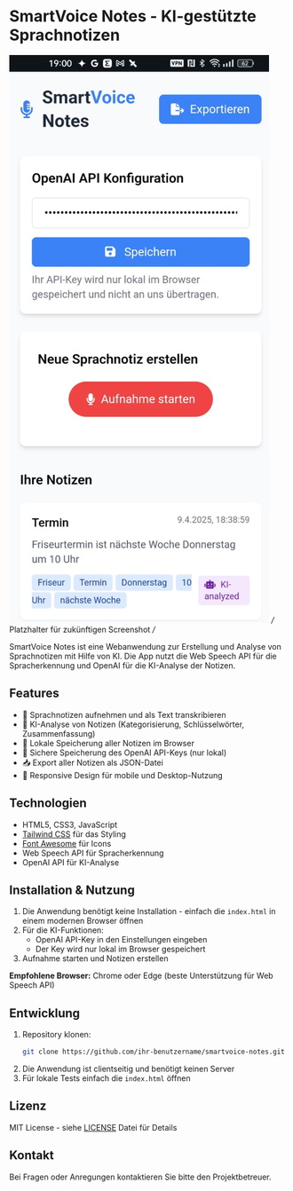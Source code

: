 # SmartVoice Notes - KI-gestützte Sprachnotizen

![Screenshot](screenshot.png) */* Platzhalter für zukünftigen Screenshot */*

SmartVoice Notes ist eine Webanwendung zur Erstellung und Analyse von Sprachnotizen mit Hilfe von KI. Die App nutzt die Web Speech API für die Spracherkennung und OpenAI für die KI-Analyse der Notizen.

## Features

- 🎤 Sprachnotizen aufnehmen und als Text transkribieren
- 🤖 KI-Analyse von Notizen (Kategorisierung, Schlüsselwörter, Zusammenfassung)
- 💾 Lokale Speicherung aller Notizen im Browser
- 🔐 Sichere Speicherung des OpenAI API-Keys (nur lokal)
- 📥 Export aller Notizen als JSON-Datei
- 📱 Responsive Design für mobile und Desktop-Nutzung

## Technologien

- HTML5, CSS3, JavaScript
- [Tailwind CSS](https://tailwindcss.com/) für das Styling
- [Font Awesome](https://fontawesome.com/) für Icons
- Web Speech API für Spracherkennung
- OpenAI API für KI-Analyse

## Installation & Nutzung

1. Die Anwendung benötigt keine Installation - einfach die `index.html` in einem modernen Browser öffnen
2. Für die KI-Funktionen:
   - OpenAI API-Key in den Einstellungen eingeben
   - Der Key wird nur lokal im Browser gespeichert
3. Aufnahme starten und Notizen erstellen

**Empfohlene Browser:** Chrome oder Edge (beste Unterstützung für Web Speech API)

## Entwicklung

1. Repository klonen:
   ```bash
   git clone https://github.com/ihr-benutzername/smartvoice-notes.git
   ```
2. Die Anwendung ist clientseitig und benötigt keinen Server
3. Für lokale Tests einfach die `index.html` öffnen

## Lizenz

MIT License - siehe [LICENSE](LICENSE) Datei für Details

## Kontakt

Bei Fragen oder Anregungen kontaktieren Sie bitte den Projektbetreuer.
